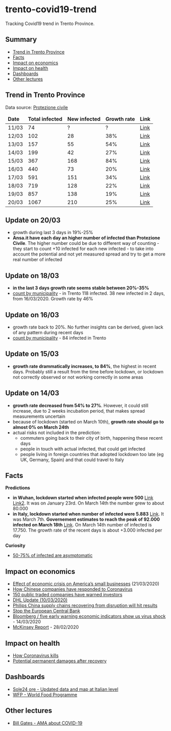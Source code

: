 # trento-covid19-trend

Tracking Covid19 trend in Trento Province.

## Summary

- [Trend in Trento Province](#Trend-in-Trento-Province)
- [Facts](#facts)
- [Impact on economics](#Impact-on-economics)
- [Impact on health](#Impact-on-health)
- [Dashboards](#Dashboards)
- [Other lectures](#other-lectures)

## Trend in Trento Province

Data source: [Protezione civile](http://www.protezionecivile.gov.it/media-comunicazione/comunicati-stampa)


<table>
  <thead>
    <tr>
      <td><b>Date</b></td>
      <td><b>Total infected</b></td>
      <td><b>New infected</b></td>
      <td><b>Growth rate</b></td>
      <td><b>Link</b></td>
    </tr>
  </thead>
  <tbody>
    <tr>
      <td>11/03</td>
      <td>74</td>
      <td>?</td>
      <td>?</td>
      <td><a href="http://www.protezionecivile.gov.it/media-comunicazione/comunicati-stampa/-/content-view/view/1228409">Link</a></td>
    </tr>
    <tr>
      <td>12/03</td>
      <td>102</td>
      <td>28</td>
      <td>38%</td>
      <td><a href="http://www.protezionecivile.gov.it/media-comunicazione/comunicati-stampa/-/content-view/view/1229047">Link</a></td>
    </tr>
    <tr>
      <td>13/03</td>
      <td>157</td>
      <td>55</td>
      <td>54%</td>
      <td><a href="http://www.protezionecivile.gov.it/media-comunicazione/comunicati-stampa/-/content-view/view/1226619">Link</a></td>
    </tr>
    <tr>
      <td>14/03</td>
      <td>199</td>
      <td>42</td>
      <td>27%</td>
      <td><a href="http://www.protezionecivile.gov.it/media-comunicazione/comunicati-stampa/-/content-view/view/1230113">Link</a></td>
       <tr>
      <td>15/03</td>
      <td>367</td>
      <td>168</td>
      <td>84%</td>
      <td><a href="http://www.protezionecivile.gov.it/media-comunicazione/comunicati-stampa/dettaglio/-/asset_publisher/default/content/coronavirus-sono-20-603-i-positivi">Link</a></td>
    </tr>
    <tr>
      <td>16/03</td>
      <td>440</td>
      <td>73</td>
      <td>20%</td>
      <td><a href="http://www.ansa.it/trentino/">Link</a></td>
    </tr>
    <tr>
      <td>17/03</td>
      <td>591</td>
      <td>151</td>
      <td>34%</td>
      <td><a href="http://www.ansa.it/trentino/notizie/2020/03/17/coronavirus-fugatti-in-trentino-151-contagi-in-piu-di-ieri_14fd10b7-da3b-4d00-9ac2-50c931969ef7.html">Link</a></td>
    </tr>
    <tr>
      <td>18/03</td>
      <td>719</td>
      <td>128</td>
      <td>22%</td>
      <td><a href="http://www.ansa.it/trentino/notizie/2020/03/18/coronavirus-nuova-vittima-in-trentino-salgono-a-8-i-morti_5b530f89-5f9f-4a16-b879-23bdbdde4771.html">Link</a></td>
    </tr>
     <tr>
      <td>19/03</td>
      <td>857</td>
      <td>138</td>
      <td>19%</td>
      <td><a href="http://www.ansa.it/trentino/notizie/2020/03/19/coronavirus-in-trentino-4-morti-138-contagi_15f224c0-c0ca-490a-9135-f650ee2cfc53.html">Link</a></td>
    </tr>
    <tr>
      <td>20/03</td>
      <td>1067</td>
      <td>210</td>
      <td>25%</td>
      <td><a href="http://www.ansa.it/trentino/notizie/2020/03/20/coronavirus-un-altro-morto-in-trentino-1.067-i-contagiati_dbe9eb2e-a985-46c8-bec0-fc6cda64e198.html">Link</a></td>
    </tr>
    
  </tbody>
</table>


## Update on 20/03

- growth during last 3 days in 19%-25%
- **Ansa.it have each day an higher number of infected than Protezione Civile**. The higher number could be due to different way of counting - they start to count +10 infected for each new infected - to take into account the potential and not yet measured spread and try to get a more real number of infected 


## Update on 18/03

- **in the last 3 days growth rate seems stable between 20%-35%** 
- [count by municipality](https://www.giornaletrentino.it/cronaca/coronavirus-mappa-dei-contagi-trento-arco-ledro-e-pergine-le-zone-pi%C3%B9-colpite-1.2296477) - in Trento 118 infected. 38 new infected in 2 days, from 16/03/2020. Growth rate by 46% 

## Update on 16/03

- growth rate back to 20%. No further insights can be derived, given lack of any pattern during recent days
- [count by municipality](https://www.lavocedeltrentino.it/2020/03/17/coronavirus-in-trentino-la-mappa-dei-comuni-interessati/) - 84 infected in Trento

## Update on 15/03

- **growth rate drammatically increases, to 84%**, the highest in recent days. Probably still a result from the time before lockdown, or lockdown not correctly observed or not working correctly in some areas  

## Update on 14/03

- **growth rate decreased from 54% to 27%**. However, it could still increase, due to 2 weeks incubation period, that makes spread measurements uncertain
- because of lockdown (started on March 10th), **growth rate should go to almost 0% on March 24th**
- actual risks not included in the prediction:
  - commuters going back to their city of birth, happening these recent days  
  - people in touch with actual infected, that could get infected  
  - people living in foreign countries that adopted lockdown too late (eg UK, Germany, Spain) and that could travel to Italy

## Facts

**Predictions**

- **in Wuhan, lockdown started when infected people were 500** [Link](https://en.wikipedia.org/wiki/Timeline_of_the_2019%E2%80%9320_coronavirus_pandemic_in_November_2019_%E2%80%93_January_2020#23_January) [Link2](https://www.facebook.com/cristiano.siri/posts/10158326307985763). It was on January 23rd. On March 14th the number grew to about 80.000
- **in Italy, lockdown started when number of infected were 5.883** [Link](http://www.protezionecivile.gov.it/media-comunicazione/comunicati-stampa/-/content-view/view/1225413). It was March 7th. **Governement estimates to reach the peak of 92.000 infected on March 18th** [Link](https://www.ilsole24ore.com/art/coronavirus-governo-stima-92mila-contagi-picco-18-marzo-ADfgS9C). On March 14th number of infected is 17.750. The growth rate of the recent days is about +3.000 infected per day 

**Curiosity**

- [50-75% of infected are asymptomatic](https://www.repubblica.it/salute/medicina-e-ricerca/2020/03/16/news/coronavirus_studio_il_50-75_dei_casi_a_vo_sono_asintomatici_e_molto_contagiosi-251474302/)

## Impact on economics

- [Effect of economic crisis on America’s small businesses](https://docs.google.com/presentation/d/1IUTHX2kTagUUV88HUJCkp_P6iZgLCXXVHD9UeOwU_1w/mobilepresent?slide=id.g71b0a47020_30_486) (21/03/2020)
- [How Chinese companies have responded to Coronavirus](https://hbr.org/2020/03/how-chinese-companies-have-responded-to-coronavirus)
- [150 public traded companies have warned investors](https://www.cnbc.com/2020/03/11/coronavirus-at-least-150-companies-have-warned-investors.html)
- [DHL Update (10/03/2020)](https://www.logistics.dhl/content/dam/dhl/global/dhl-global-forwarding/documents/pdf/glo-dgf-statement-corona-virus.pdf)
- [Philips China supply chains recovering from disruption will hit results](https://seekingalpha.com/news/3548538-philips-china-supply-chains-recovering-disruption-will-hit-results)
- [Stop the European Central Bank](https://twitter.com/ThomasPHI2/status/1239953959256829957)
- [Bloomberg / five early warning economic indicators show us virus shock](https://www.bloomberg.com/news/articles/2020-03-14/five-early-warning-economic-indicators-show-u-s-virus-shock?) - 14/03/2020
- [McKinsey Report](https://www.mckinsey.com/~/media/McKinsey/Business%20Functions/Risk/Our%20Insights/COVID%2019%20Implications%20for%20business/COVID-19-Facts-and-Insights-February-28-2020-McKinsey.ashx) - 28/02/2020 

## Impact on health

- [How Coronavirus kills](https://www.youtube.com/watch?v=okg7uq_HrhQ)
- [Potential permanent damages after recovery](https://www.businessinsider.com/coronavirus-recovery-damage-lung-function-gasping-air-hong-kong-doctors-2020-3?IR=T)

## Dashboards

- [Sole24 ore - Updated data and map at Italian level](https://lab24.ilsole24ore.com/coronavirus/)
- [WFP - World Food Programme](https://www.arcgis.com/apps/opsdashboard/index.html#/4f74fc222b7041cd9cc3c52e62af1b8c)

## Other lectures

- [Bill Gates - AMA about COVID-19](https://www.reddit.com/r/Coronavirus/comments/fksnbf/im_bill_gates_cochair_of_the_bill_melinda_gates/)


